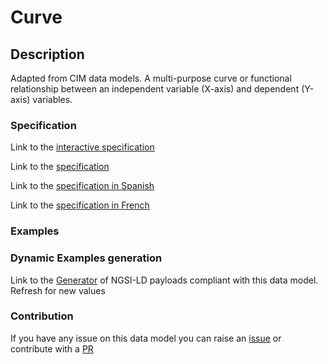 # Curve

## Description 

Adapted from CIM data models. A multi-purpose curve or functional relationship between an independent variable (X-axis) and dependent (Y-axis) variables.
### Specification

Link to the [interactive specification](https://swagger.lab.fiware.org/?url=https://smart-data-models.github.io/dataModel.EnergyCIM/Curve/swagger.yaml)

Link to the [specification](https://smart-data-models.github.io/dataModel.EnergyCIM/Curve/doc/spec.md)

Link to the [specification in Spanish](https://smart-data-models.github.io/dataModel.EnergyCIM/Curve/doc/spec_ES.md)

Link to the [specification in French](https://smart-data-models.github.io/dataModel.EnergyCIM/Curve/doc/spec_FR.md)
### Examples
### Dynamic Examples generation

Link to the [Generator](https://smartdatamodels.org/extra/ngsi-ld_generator_v0.91.php?schemaUrl=https://raw.githubusercontent.com/smart-data-models/dataModel.EnergyCIM/master/Curve/schema.json&email=info@smartdatamodels.org) of NGSI-LD payloads compliant with this data model. Refresh for new values
### Contribution

 If you have any issue on this data model you can raise an [issue](https://github.com/smart-data-models/dataModel.EnergyCIM/issues)  or contribute with a [PR](https://github.com/smart-data-models/dataModel.EnergyCIM/pulls)